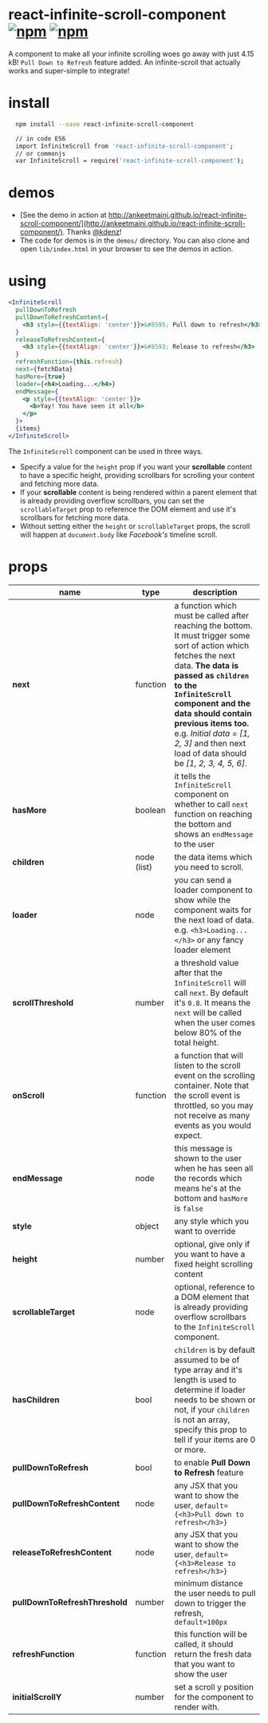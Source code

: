 # react-infinite-scroll-component [![npm](https://img.shields.io/npm/dt/react-infinite-scroll-component.svg?style=flat-square)](https://www.npmjs.com/package/react-infinite-scroll-component) [![npm](https://img.shields.io/npm/v/react-infinite-scroll-component.svg?style=flat-square)](https://www.npmjs.com/package/react-infinite-scroll-component)

A component to make all your infinite scrolling woes go away with just 4.15 kB! `Pull Down to Refresh` feature
added. An infinite-scroll that actually works and super-simple to integrate!

# install
```bash
  npm install --save react-infinite-scroll-component

  // in code ES6
  import InfiniteScroll from 'react-infinite-scroll-component';
  // or commonjs
  var InfiniteScroll = require('react-infinite-scroll-component');
```

# demos
- [See the demo in action at http://ankeetmaini.github.io/react-infinite-scroll-component/](http://ankeetmaini.github.io/react-infinite-scroll-component/). Thanks [@kdenz](https://github.com/kdenz)!
- The code for demos is in the `demos/` directory. You can also clone and open `lib/index.html` in your browser to see the demos in action.

# using

```jsx
<InfiniteScroll
  pullDownToRefresh
  pullDownToRefreshContent={
    <h3 style={{textAlign: 'center'}}>&#8595; Pull down to refresh</h3>
  }
  releaseToRefreshContent={
    <h3 style={{textAlign: 'center'}}>&#8593; Release to refresh</h3>
  }
  refreshFunction={this.refresh}
  next={fetchData}
  hasMore={true}
  loader={<h4>Loading...</h4>}
  endMessage={
    <p style={{textAlign: 'center'}}>
      <b>Yay! You have seen it all</b>
    </p>
  }>
  {items}
</InfiniteScroll>
```

The `InfiniteScroll` component can be used in three ways.

- Specify a value for the `height` prop if you want your **scrollable** content to have a specific height, providing scrollbars for scrolling your content and fetching more data.
- If your **scrollable** content is being rendered within a parent element that is already providing overflow scrollbars, you can set the `scrollableTarget` prop to reference the DOM element and use it's scrollbars for fetching more data.
- Without setting either the `height` or `scrollableTarget` props, the scroll will happen at `document.body` like *Facebook's* timeline scroll.


# props
name | type | description
-----|------|------------
**next** | function | a function which must be called after reaching the bottom. It must trigger some sort of action which fetches the next data. **The data is passed as `children` to the `InfiniteScroll` component and the data should contain previous items too.** e.g. *Initial data = [1, 2, 3]* and then next load of data should be *[1, 2, 3, 4, 5, 6]*.
**hasMore** | boolean | it tells the `InfiniteScroll` component on whether to call `next` function on reaching the bottom and shows an `endMessage` to the user
**children** | node (list) | the data items which you need to scroll.
**loader** | node | you can send a loader component to show while the component waits for the next load of data. e.g. `<h3>Loading...</h3>` or any fancy loader element
**scrollThreshold** | number | a threshold value after that the `InfiniteScroll` will call `next`. By default it's `0.8`. It means the `next` will be called when the user comes below 80% of the total height.
**onScroll** | function | a function that will listen to the scroll event on the scrolling container. Note that the scroll event is throttled, so you may not receive as many events as you would expect. 
**endMessage** | node |  this message is shown to the user when he has seen all the records which means he's at the bottom and `hasMore` is `false`
**style** | object | any style which you want to override
**height** | number | optional, give only if you want to have a fixed height scrolling content
**scrollableTarget** | node | optional, reference to a DOM element that is already providing overflow scrollbars to the `InfiniteScroll` component.
**hasChildren** | bool | `children` is by default assumed to be of type array and it's length is used to determine if loader needs to be shown or not, if your `children` is not an array, specify this prop to tell if your items are 0 or more.
**pullDownToRefresh** | bool | to enable **Pull Down to Refresh** feature
**pullDownToRefreshContent** | node | any JSX that you want to show the user, `default={<h3>Pull down to refresh</h3>}`
**releaseToRefreshContent** | node | any JSX that you want to show the user, `default={<h3>Release to refresh</h3>}`
**pullDownToRefreshThreshold** | number | minimum distance the user needs to pull down to trigger the refresh, `default=100px`
**refreshFunction** | function | this function will be called, it should return the fresh data that you want to show the user
**initialScrollY** | number | set a scroll y position for the component to render with.
